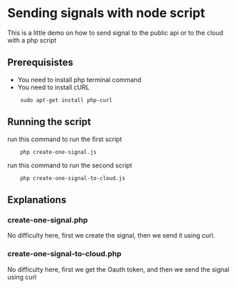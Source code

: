 # Sending signals with node script

This is a little demo on how to send signal to the public api or to the cloud with a php script

## Prerequisistes

* You need to install php terminal command
* You need to install cURL

```shell
    sudo apt-get install php-curl
```

## Running the script

run this command to run the first script

```shell
    php create-one-signal.js
```

run this command to run the second script

```shell
    php create-one-signal-to-cloud.js
```

## Explanations

### create-one-signal.php

No difficulty here, first we create the signal, then we send it using curl.

### create-one-signal-to-cloud.php

No difficulty here, first we get the Oauth token, and then we send the signal using curl